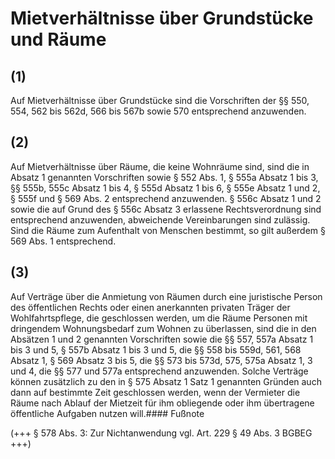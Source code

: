 # Mietverhältnisse über Grundstücke und Räume



## (1)

 Auf Mietverhältnisse über Grundstücke sind die Vorschriften der §§ 550, 554, 562 bis 562d, 566 bis 567b sowie 570 entsprechend anzuwenden.

## (2)

 Auf Mietverhältnisse über Räume, die keine Wohnräume sind, sind die in Absatz 1 genannten Vorschriften sowie § 552 Abs. 1, § 555a Absatz 1 bis 3, §§ 555b, 555c Absatz 1 bis 4, § 555d Absatz 1 bis 6, § 555e Absatz 1 und 2, § 555f und § 569 Abs. 2 entsprechend anzuwenden. § 556c Absatz 1 und 2 sowie die auf Grund des § 556c Absatz 3 erlassene Rechtsverordnung sind entsprechend anzuwenden, abweichende Vereinbarungen sind zulässig. Sind die Räume zum Aufenthalt von Menschen bestimmt, so gilt außerdem § 569 Abs. 1 entsprechend.

## (3)

 Auf Verträge über die Anmietung von Räumen durch eine juristische Person des öffentlichen Rechts oder einen anerkannten privaten Träger der Wohlfahrtspflege, die geschlossen werden, um die Räume Personen mit dringendem Wohnungsbedarf zum Wohnen zu überlassen, sind die in den Absätzen 1 und 2 genannten Vorschriften sowie die §§ 557, 557a Absatz 1 bis 3 und 5, § 557b Absatz 1 bis 3 und 5, die §§ 558 bis 559d, 561, 568 Absatz 1, § 569 Absatz 3 bis 5, die §§ 573 bis 573d, 575, 575a Absatz 1, 3 und 4, die §§ 577 und 577a entsprechend anzuwenden. Solche Verträge können zusätzlich zu den in § 575 Absatz 1 Satz 1 genannten Gründen auch dann auf bestimmte Zeit geschlossen werden, wenn der Vermieter die Räume nach Ablauf der Mietzeit für ihm obliegende oder ihm übertragene öffentliche Aufgaben nutzen will.#### Fußnote

(+++ § 578 Abs. 3: Zur Nichtanwendung vgl. Art. 229 § 49 Abs. 3 BGBEG +++) 

